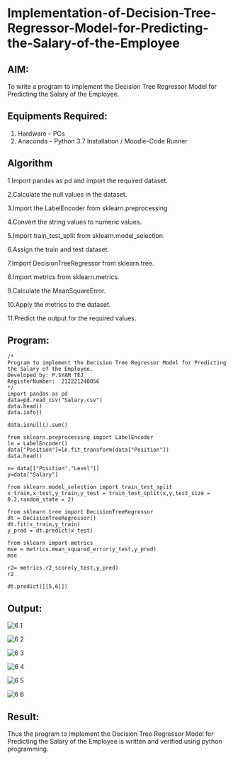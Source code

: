 # Implementation-of-Decision-Tree-Regressor-Model-for-Predicting-the-Salary-of-the-Employee

## AIM:
To write a program to implement the Decision Tree Regressor Model for Predicting the Salary of the Employee.

## Equipments Required:
1. Hardware – PCs
2. Anaconda – Python 3.7 Installation / Moodle-Code Runner

## Algorithm
1.Import pandas as pd and import the required dataset.

2.Calculate the null values in the dataset.

3.Import the LabelEncoder from sklearn.preprocessing

4.Convert the string values to numeric values.

5.Import train_test_split from sklearn.model_selection.

6.Assign the train and test dataset.

7.Import DecisionTreeRegressor from sklearn.tree.

8.Import metrics from sklearn.metrics.

9.Calculate the MeanSquareError.

10.Apply the metrics to the dataset.

11.Predict the output for the required values.

## Program:
```
/*
Program to implement the Decision Tree Regressor Model for Predicting the Salary of the Employee.
Developed by: P.SYAM TEJ
RegisterNumber:  212221240056
*/
import pandas as pd
data=pd.read_csv("Salary.csv")
data.head()
data.info()

data.isnull().sum()

from sklearn.preprocessing import LabelEncoder
le = LabelEncoder()
data["Position"]=le.fit_transform(data["Position"])
data.head()

x= data[["Position","Level"]]
y=data["Salary"]

from sklearn.model_selection import train_test_split
x_train,x_test,y_train,y_test = train_test_split(x,y,test_size = 0.2,random_state = 2)

from sklearn.tree import DecisionTreeRegressor
dt = DecisionTreeRegressor()
dt.fit(x_train,y_train)
y_pred = dt.predict(x_test)

from sklearn import metrics
mse = metrics.mean_squared_error(y_test,y_pred)
mse

r2= metrics.r2_score(y_test,y_pred)
r2

dt.predict([[5,6]])
```

## Output:
![6 1](https://user-images.githubusercontent.com/93427224/172997050-df7f6a89-6d9a-470b-817f-9b90d03bceac.png)

![6 2](https://user-images.githubusercontent.com/93427224/172997071-51396181-6042-432c-a7af-7c2eb401661f.png)

![6 3](https://user-images.githubusercontent.com/93427224/172997085-a112357d-9552-4cbb-9bd1-849007947b2a.png)

![6 4](https://user-images.githubusercontent.com/93427224/172997103-881d7947-b929-40c6-b465-70e4e3b36021.png)

![6 5](https://user-images.githubusercontent.com/93427224/172997117-b058d13c-e227-4c0b-9f92-1f5cdcf31a7c.png)

![6 6](https://user-images.githubusercontent.com/93427224/172997149-b97803e5-f555-4fe4-8b6e-d6b3ea2f7499.png)

## Result:
Thus the program to implement the Decision Tree Regressor Model for Predicting the Salary of the Employee is written and verified using python programming.
